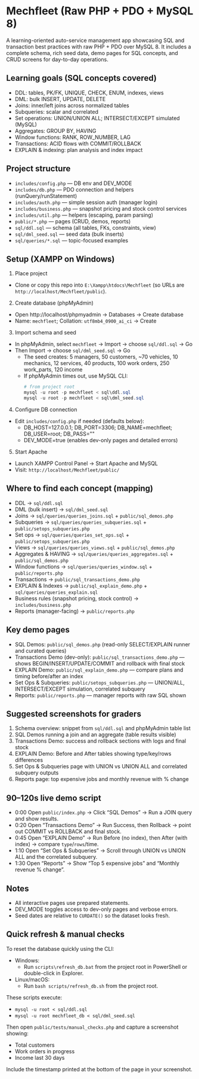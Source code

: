 # Mechfleet (Raw PHP + PDO + MySQL 8)

A learning-oriented auto-service management app showcasing SQL and transaction best practices with raw PHP + PDO over MySQL 8. It includes a complete schema, rich seed data, demo pages for SQL concepts, and CRUD screens for day-to-day operations.

## Learning goals (SQL concepts covered)
- DDL: tables, PK/FK, UNIQUE, CHECK, ENUM, indexes, views
- DML: bulk INSERT, UPDATE, DELETE
- Joins: inner/left joins across normalized tables
- Subqueries: scalar and correlated
- Set operations: UNION/UNION ALL; INTERSECT/EXCEPT simulated (MySQL)
- Aggregates: GROUP BY, HAVING
- Window functions: RANK, ROW_NUMBER, LAG
- Transactions: ACID flows with COMMIT/ROLLBACK
- EXPLAIN & indexing: plan analysis and index impact

## Project structure
- `includes/config.php` — DB env and DEV_MODE
- `includes/db.php` — PDO connection and helpers (runQuery/runStatement)
- `includes/auth.php` — simple session auth (manager login)
- `includes/business.php` — snapshot pricing and stock control services
- `includes/util.php` — helpers (escaping, param parsing)
- `public/*.php` — pages (CRUD, demos, reports)
- `sql/ddl.sql` — schema (all tables, FKs, constraints, view)
- `sql/dml_seed.sql` — seed data (bulk inserts)
- `sql/queries/*.sql` — topic-focused examples

## Setup (XAMPP on Windows)
1) Place project
- Clone or copy this repo into `E:\Xampp\htdocs\Mechfleet` (so URLs are `http://localhost/Mechfleet/public`).

2) Create database (phpMyAdmin)
- Open http://localhost/phpmyadmin → Databases → Create database
- Name: `mechfleet`; Collation: `utf8mb4_0900_ai_ci` → Create

3) Import schema and seed
- In phpMyAdmin, select `mechfleet` → Import → choose `sql/ddl.sql` → Go
- Then Import → choose `sql/dml_seed.sql` → Go
  - The seed creates: 5 managers, 50 customers, ~70 vehicles, 10 mechanics, 12 services, 40 products, 100 work orders, 250 work_parts, 120 income
  - If phpMyAdmin times out, use MySQL CLI:
    ```powershell
    # from project root
    mysql -u root -p mechfleet < sql\ddl.sql
    mysql -u root -p mechfleet < sql\dml_seed.sql
    ```

4) Configure DB connection
- Edit `includes/config.php` if needed (defaults below):
  - DB_HOST=127.0.0.1; DB_PORT=3306; DB_NAME=mechfleet; DB_USER=root; DB_PASS=""
  - DEV_MODE=true (enables dev-only pages and detailed errors)

5) Start Apache
- Launch XAMPP Control Panel → Start Apache and MySQL
- Visit: `http://localhost/Mechfleet/public/`

## Where to find each concept (mapping)
- DDL → `sql/ddl.sql`
- DML (bulk insert) → `sql/dml_seed.sql`
- Joins → `sql/queries/queries_joins.sql` + `public/sql_demos.php`
- Subqueries → `sql/queries/queries_subqueries.sql` + `public/setops_subqueries.php`
- Set ops → `sql/queries/queries_set_ops.sql` + `public/setops_subqueries.php`
- Views → `sql/queries/queries_views.sql` + `public/sql_demos.php`
- Aggregates & HAVING → `sql/queries/queries_aggregates.sql` + `public/sql_demos.php`
- Window functions → `sql/queries/queries_window.sql` + `public/reports.php`
- Transactions → `public/sql_transactions_demo.php`
- EXPLAIN & Indexes → `public/sql_explain_demo.php` + `sql/queries/queries_explain.sql`
- Business rules (snapshot pricing, stock control) → `includes/business.php`
- Reports (manager-facing) → `public/reports.php`

## Key demo pages
- SQL Demos: `public/sql_demos.php` (read-only SELECT/EXPLAIN runner and curated queries)
- Transactions Demo (dev-only): `public/sql_transactions_demo.php` — shows BEGIN/INSERT/UPDATE/COMMIT and rollback with final stock
- EXPLAIN Demo: `public/sql_explain_demo.php` — compare plans and timing before/after an index
- Set Ops & Subqueries: `public/setops_subqueries.php` — UNION/ALL, INTERSECT/EXCEPT simulation, correlated subquery
- Reports: `public/reports.php` — manager reports with raw SQL shown

## Suggested screenshots for graders
1) Schema overview: snippet from `sql/ddl.sql` and phpMyAdmin table list
2) SQL Demos running a join and an aggregate (table results visible)
3) Transactions Demo: success and rollback sections with logs and final stock
4) EXPLAIN Demo: Before and After tables showing type/key/rows differences
5) Set Ops & Subqueries page with UNION vs UNION ALL and correlated subquery outputs
6) Reports page: top expensive jobs and monthly revenue with % change

## 90–120s live demo script
- 0:00 Open `public/index.php` → Click “SQL Demos” → Run a JOIN query and show results.
- 0:20 Open “Transactions Demo” → Run Success, then Rollback → point out COMMIT vs ROLLBACK and final stock.
- 0:45 Open “EXPLAIN Demo” → Run Before (no index), then After (with index) → compare `type`/`rows`/time.
- 1:10 Open “Set Ops & Subqueries” → Scroll through UNION vs UNION ALL and the correlated subquery.
- 1:30 Open “Reports” → Show “Top 5 expensive jobs” and “Monthly revenue % change”.

## Notes
- All interactive pages use prepared statements.
- DEV_MODE toggles access to dev-only pages and verbose errors.
- Seed dates are relative to `CURDATE()` so the dataset looks fresh.

## Quick refresh & manual checks

To reset the database quickly using the CLI:

- Windows:
  - Run `scripts\refresh_db.bat` from the project root in PowerShell or double-click in Explorer.
- Linux/macOS:
  - Run `bash scripts/refresh_db.sh` from the project root.

These scripts execute:

- `mysql -u root < sql/ddl.sql`
- `mysql -u root mechfleet_db < sql/dml_seed.sql`

Then open `public/tests/manual_checks.php` and capture a screenshot showing:

- Total customers
- Work orders in progress
- Income last 30 days

Include the timestamp printed at the bottom of the page in your screenshot.
